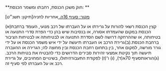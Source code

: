**חוק משכן הכנסת, רחבתו ומשמר הכנסת: **

[מקור: סעיף 16ה. ](https://he.wikisource.org/wiki/חוק_משכן_הכנסת,_רחבתו_ומשמר_הכנסת#סעיף_16ה)
אחריות לחניה[תיקון: תשנ״ט]

(א)קצין הכנסת רשאי להורות על גרירתו או על העברתו של רכב מנועי, העומד ברחבת הכנסת במקום שהעמדתו אסורה, או בנסיבות שיש בהן כדי הפרת סדרי התנועה או בטיחותה, או שההרחקה דרושה לשם הסדרת התנועה או לבטיחותה או לבטיחות הציבור ברחבת הכנסת.(ב)גרירת הרכב או העברתו תיעשה על ידי איש משמר הכנסת או על ידי גורר מורשה, למקום אחר, בין בתחום רחבת הכנסת ובין מחוצה לה; הגרירה או ההעברה תיעשה תוך נקיטת אמצעי זהירות סבירים הדרושים כדי להבטיח את בטיחות הרכב.(ג)הוראותסעיף 70א(ד), (ו) ו־(ז) לפקודת התעבורהיחולו, בשינויים המחויבים, על גרירת רכב או על העברתו לפי סעיף זה.